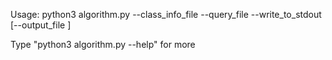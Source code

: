 Usage:
python3 algorithm.py --class_info_file <path to class info json file> --query_file <path to query json file> --write_to_stdout [--output_file <path to output json file>]

Type "python3 algorithm.py --help" for more
